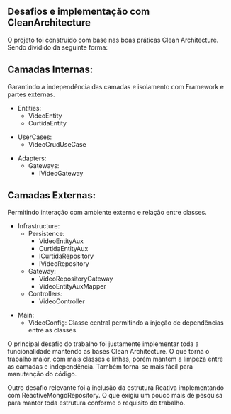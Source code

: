 ## Desafios e implementação com CleanArchitecture

O projeto foi construído com base nas boas práticas Clean Architecture. Sendo dividido da seguinte forma:

## Camadas Internas:
Garantindo a independência das camadas e isolamento com Framework e partes externas.

<!-- Entities -->
<ul>
    <li>Entities:
        <ul>
            <li>VideoEntity</li>
            <li>CurtidaEntity</li>
        </ul>
    </li>
</ul>

<!-- UserCases -->
<ul>
    <li>UserCases:
        <ul>
            <li>VideoCrudUseCase</li>
        </ul>
    </li>
</ul>

<!-- Adapters -->
<ul>
    <li>Adapters:
        <ul>
            <li>Gateways:
                <ul>
                    <li>IVideoGateway</li>
                </ul>
            </li>
        </ul>
    </li>
</ul>

## Camadas Externas:
Permitindo interação com ambiente externo e relação entre classes.

<!-- Infrastructure -->
<ul>
    <li>Infrastructure:
        <ul>
            <!-- Persistence -->
            <li>Persistence:
                <ul>
                    <li>VideoEntityAux</li>
                    <li>CurtidaEntityAux</li>
                    <li>ICurtidaRepository</li>
                    <li>IVideoRepository</li>
                </ul>
            </li>
            <!-- Gateway -->
            <li>Gateway:
                <ul>
                    <li>VideoRepositoryGateway</li>
                    <li>VideoEntityAuxMapper</li>
                </ul>
            </li>
            <!-- Controllers -->
            <li>Controllers:
                <ul>
                    <li>VideoController</li>
                </ul>
            </li>
        </ul>
    </li>
</ul>

<!-- Main -->
<ul>
    <li>Main:
        <ul>
            <li>VideoConfig: Classe central permitindo a injeção de dependências entre as classes.</li>
        </ul>
    </li>
</ul>

<p>
O principal desafio do trabalho foi justamente implementar toda a funcionalidade mantendo as bases Clean Architecture. O que torna o trabalho maior, com mais classes e linhas, porém mantem a limpeza entre as camadas e independência. Também torna-se mais fácil para manutenção do código.
<p>
Outro desafio relevante foi a inclusão da estrutura Reativa implementando com ReactiveMongoRepository. O que exigiu um pouco mais de pesquisa para manter toda estrutura conforme o requisito do trabalho.
